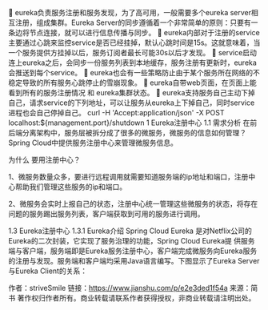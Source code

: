 	eureka负责服务注册和服务发现，为了高可用，一般需要多个eureka server相互注册，组成集群。Eureka Server的同步遵循着一个非常简单的原则：只要有一条边将节点连接，就可以进行信息传播与同步。
	eureka内部对于注册的service主要通过心跳来监控service是否已经挂掉，默认心跳时间是15s。这就意味着，当一个服务提供方挂掉以后，服务订阅者最长可能30s以后才发现。
	service启动连上eureka之后，会同步一份服务列表到本地缓存，服务注册有更新时，eureka会推送到每个service。
	eureka也会有一些策略防止由于某个服务所在网络的不稳定导致的所有服务心跳停止的雪崩现象。
	eureka自带web页面，在页面上能看到所有的服务注册情况 和 eureka集群状态。
	eureka支持服务自己主动下掉自己，请求service的下列地址，可以让服务从eureka上下掉自己，同时service进程也会自己停掉自己。
curl -H 'Accept:application/json' -X POST localhost:${management.port}/shutdown
1 Eureka注册中心
1.1 需求分析
在前后端分离架构中，服务层被拆分成了很多的微服务，微服务的信息如何管理？Spring Cloud中提供服务注册中心来管理微服务信息。

为什么 要用注册中心？

1、微服务数量众多，要进行远程调用就需要知道服务端的ip地址和端口，注册中心帮助我们管理这些服务的ip和端口。

2、微服务会实时上报自己的状态，注册中心统一管理这些微服务的状态，将存在问题的服务踢出服务列表，客户端获取到可用的服务进行调用。

1.3 Eureka注册中心
1.3.1 Eureka介绍
Spring Cloud Eureka 是对Netflix公司的Eureka的二次封装，它实现了服务治理的功能，Spring Cloud Eureka提
供服务端与客户端，服务端即是Eureka服务注册中心，客户端完成微服务向Eureka服务的注册与发现。服务端和客户端均采用Java语言编写。下图显示了Eureka Server与Eureka Client的关系：

作者：striveSmile
链接：https://www.jianshu.com/p/e2e3ded1f54a
来源：简书
著作权归作者所有。商业转载请联系作者获得授权，非商业转载请注明出处。